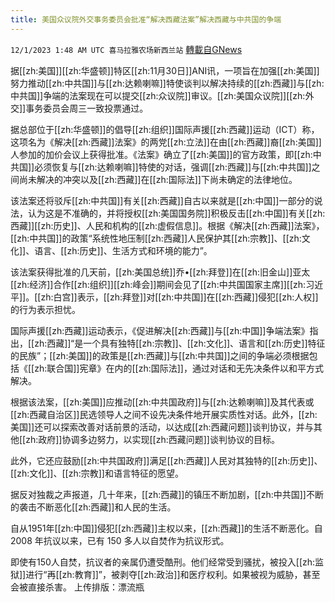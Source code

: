 ```yaml
---
title: 美国众议院外交事务委员会批准“解决西藏法案”解决西藏与中共国的争端
---
```

`12/1/2023 1:48 AM UTC 喜马拉雅农场新西兰站` [轉載自GNews](https://gnews.org/articles/2057127)

据[[zh:美国]][[zh:华盛顿]]特区[[zh:11月30日]]ANI讯，一项旨在加强[[zh:美国]]努力推动[[zh:中共国]]与[[zh:达赖喇嘛]]特使谈判以解决持续的[[zh:西藏]]与[[zh:中共国]]争端的法案现在可以提交[[zh:众议院]]审议。[[zh:美国众议院]][[zh:外交]]事务委员会周三一致投票通过。

据总部位于[[zh:华盛顿]]的倡导[[zh:组织]]国际声援[[zh:西藏]]运动（ICT）称，这项名为《解决[[zh:西藏]]法案》的两党[[zh:立法]]在由[[zh:西藏]]裔[[zh:美国]]人参加的加价会议上获得批准。《法案》确立了[[zh:美国]]的官方政策，即[[zh:中共国]]必须恢复与[[zh:达赖喇嘛]]特使的对话，强调[[zh:西藏]]与[[zh:中共国]]之间尚未解决的冲突以及[[zh:西藏]]在[[zh:国际法]]下尚未确定的法律地位。

该法案还将驳斥[[zh:中共国]]有关[[zh:西藏]]自古以来就是[[zh:中国]]一部分的说法，认为这是不准确的，并将授权[[zh:美国国务院]]积极反击[[zh:中国]]有关[[zh:西藏]][[zh:历史]]、人民和机构的[[zh:虚假信息]]。根据《解决[[zh:西藏]]法案》，[[zh:中共国]]的政策“系统性地压制[[zh:西藏]]人民保护其[[zh:宗教]]、[[zh:文化]]、语言、[[zh:历史]]、生活方式和环境的能力”。

该法案获得批准的几天前，[[zh:美国总统]]乔•[[zh:拜登]]在[[zh:旧金山]]亚太[[zh:经济]]合作[[zh:组织]][[zh:峰会]]期间会见了[[zh:中共国国家主席]][[zh:习近平]]。[[zh:白宫]]表示，[[zh:拜登]]对[[zh:中共国]]在[[zh:西藏]]侵犯[[zh:人权]]的行为表示担忧。

国际声援[[zh:西藏]]运动表示，《促进解决[[zh:西藏]]与[[zh:中国]]争端法案》指出，[[zh:西藏]]“是一个具有独特[[zh:宗教]]、[[zh:文化]]、语言和[[zh:历史]]特征的民族”；[[zh:美国]]的政策是[[zh:西藏]]与[[zh:中共国]]之间的争端必须根据包括《[[zh:联合国]]宪章》在内的[[zh:国际法]]，通过对话和无先决条件以和平方式解决。

根据该法案，[[zh:美国]]应推动[[zh:中共国政府]]与[[zh:达赖喇嘛]]及其代表或[[zh:西藏自治区]]民选领导人之间不设先决条件地开展实质性对话。此外，[[zh:美国]]还可以探索改善对话前景的活动，以达成[[zh:西藏问题]]谈判协议，并与其他[[zh:政府]]协调多边努力，以实现[[zh:西藏问题]]谈判协议的目标。

此外，它还应鼓励[[zh:中共国政府]]满足[[zh:西藏]]人民对其独特的[[zh:历史]]、[[zh:文化]]、[[zh:宗教]]和语言特征的愿望。

据反对独裁之声报道，几十年来，[[zh:西藏]]的镇压不断加剧，[[zh:中共国]]不断的袭击不断恶化[[zh:西藏]]和人民的生活。

自从1951年[[zh:中国]]侵犯[[zh:西藏]]主权以来，[[zh:西藏]]的生活不断恶化。自2008 年抗议以来，已有 150 多人以自焚作为抗议形式。

即使有150人自焚，抗议者的亲属仍遭受酷刑。他们经常受到骚扰，被投入[[zh:监狱]]进行“再[[zh:教育]]”，被剥夺[[zh:政治]]和医疗权利。如果被视为威胁，甚至会被直接杀害。
上传排版：漂流瓶
